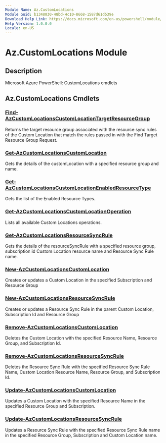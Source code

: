 ```yaml
---
Module Name: Az.CustomLocations
Module Guid: b1348030-48bd-4c10-8668-1587d61d539e
Download Help Link: https://docs.microsoft.com/en-us/powershell/module/az.customlocations
Help Version: 1.0.0.0
Locale: en-US
---
```


# Az.CustomLocations Module
## Description
Microsoft Azure PowerShell: CustomLocations cmdlets

## Az.CustomLocations Cmdlets
### [Find-AzCustomLocationsCustomLocationTargetResourceGroup](Find-AzCustomLocationsCustomLocationTargetResourceGroup.md)
Returns the target resource group associated with the resource sync rules of the Custom Location that match the rules passed in with the Find Target Resource Group Request.

### [Get-AzCustomLocationsCustomLocation](Get-AzCustomLocationsCustomLocation.md)
Gets the details of the customLocation with a specified resource group and name.

### [Get-AzCustomLocationsCustomLocationEnabledResourceType](Get-AzCustomLocationsCustomLocationEnabledResourceType.md)
Gets the list of the Enabled Resource Types.

### [Get-AzCustomLocationsCustomLocationOperation](Get-AzCustomLocationsCustomLocationOperation.md)
Lists all available Custom Locations operations.

### [Get-AzCustomLocationsResourceSyncRule](Get-AzCustomLocationsResourceSyncRule.md)
Gets the details of the resourceSyncRule with a specified resource group, subscription id Custom Location resource name and Resource Sync Rule name.

### [New-AzCustomLocationsCustomLocation](New-AzCustomLocationsCustomLocation.md)
Creates or updates a Custom Location in the specified Subscription and Resource Group

### [New-AzCustomLocationsResourceSyncRule](New-AzCustomLocationsResourceSyncRule.md)
Creates or updates a Resource Sync Rule in the parent Custom Location, Subscription Id and Resource Group

### [Remove-AzCustomLocationsCustomLocation](Remove-AzCustomLocationsCustomLocation.md)
Deletes the Custom Location with the specified Resource Name, Resource Group, and Subscription Id.

### [Remove-AzCustomLocationsResourceSyncRule](Remove-AzCustomLocationsResourceSyncRule.md)
Deletes the Resource Sync Rule with the specified Resource Sync Rule Name, Custom Location Resource Name, Resource Group, and Subscription Id.

### [Update-AzCustomLocationsCustomLocation](Update-AzCustomLocationsCustomLocation.md)
Updates a Custom Location with the specified Resource Name in the specified Resource Group and Subscription.

### [Update-AzCustomLocationsResourceSyncRule](Update-AzCustomLocationsResourceSyncRule.md)
Updates a Resource Sync Rule with the specified Resource Sync Rule name in the specified Resource Group, Subscription and Custom Location name.

